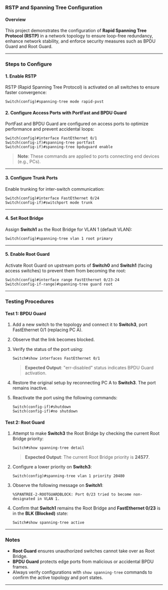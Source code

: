 
###  RSTP and Spanning Tree Configuration

#### Overview
This project demonstrates the configuration of **Rapid Spanning Tree Protocol (RSTP)** in a network topology to ensure loop-free redundancy, enhance network stability, and enforce security measures such as BPDU Guard and Root Guard.

---

### Steps to Configure

#### 1. Enable RSTP
RSTP (Rapid Spanning Tree Protocol) is activated on all switches to ensure faster convergence:
```plaintext
Switch(config)#spanning-tree mode rapid-pvst
```

#### 2. Configure Access Ports with PortFast and BPDU Guard
PortFast and BPDU Guard are configured on access ports to optimize performance and prevent accidental loops:
```plaintext
Switch(config)#interface FastEthernet 0/1
Switch(config-if)#spanning-tree portfast
Switch(config-if)#spanning-tree bpduguard enable
```
> **Note**: These commands are applied to ports connecting end devices (e.g., PCs).

---

#### 3. Configure Trunk Ports
Enable trunking for inter-switch communication:
```plaintext
Switch(config)#interface FastEthernet 0/24
Switch(config-if)#switchport mode trunk
```

---

#### 4. Set Root Bridge
Assign **Switch1** as the Root Bridge for VLAN 1 (default VLAN):
```plaintext
Switch(config)#spanning-tree vlan 1 root primary
```

---

#### 5. Enable Root Guard
Activate Root Guard on upstream ports of **Switch0** and **Switch1** (facing access switches) to prevent them from becoming the root:
```plaintext
Switch(config)#interface range FastEthernet 0/23-24
Switch(config-if-range)#spanning-tree guard root
```

---

### Testing Procedures

#### Test 1: BPDU Guard
1. Add a new switch to the topology and connect it to **Switch3**, port FastEthernet 0/1 (replacing PC A).
2. Observe that the link becomes blocked.
3. Verify the status of the port using:
   ```plaintext
   Switch#show interfaces FastEthernet 0/1
   ```
   > **Expected Output**: "err-disabled" status indicates BPDU Guard activation.

4. Restore the original setup by reconnecting PC A to **Switch3**. The port remains inactive.

5. Reactivate the port using the following commands:
   ```plaintext
   Switch(config-if)#shutdown
   Switch(config-if)#no shutdown
   ```

#### Test 2: Root Guard
1. Attempt to make **Switch3** the Root Bridge by checking the current Root Bridge priority:
   ```plaintext
   Switch#show spanning-tree detail
   ```
   > **Expected Output**: The current Root Bridge priority is **24577**.

2. Configure a lower priority on **Switch3**:
   ```plaintext
   Switch(config)#spanning-tree vlan 1 priority 20480
   ```

3. Observe the following message on **Switch1**:
   ```plaintext
   %SPANTREE-2-ROOTGUARDBLOCK: Port 0/23 tried to become non-designated in VLAN 1.
   ```

4. Confirm that **Switch1** remains the Root Bridge and **FastEthernet 0/23** is in the **BLK (Blocked)** state:
   ```plaintext
   Switch#show spanning-tree active
   ```

---

### Notes
- **Root Guard** ensures unauthorized switches cannot take over as Root Bridge.
- **BPDU Guard** protects edge ports from malicious or accidental BPDU frames.
- Always verify configurations with `show spanning-tree` commands to confirm the active topology and port states.

---

